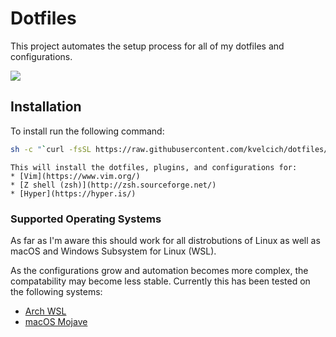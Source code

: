 # Dotfiles
This project automates the setup process for all of my dotfiles and 
configurations. 

![](screenshot.png)

## Installation

To install run the following command:
```sh
sh -c "`curl -fsSL https://raw.githubusercontent.com/kvelcich/dotfiles/master/install.sh`"
```

    This will install the dotfiles, plugins, and configurations for:
    * [Vim](https://www.vim.org/)
    * [Z shell (zsh)](http://zsh.sourceforge.net/)
    * [Hyper](https://hyper.is/)

### Supported Operating Systems

As far as I'm aware this should work for all distrobutions of Linux as well as
macOS and Windows Subsystem for Linux (WSL). 

As the configurations grow and automation becomes more complex, the 
compatability may become less stable. Currently this has been tested on the 
following systems:
  * [Arch WSL](https://github.com/yuk7/ArchWSL)
  * [macOS Mojave](https://www.apple.com/macos/mojave/)

